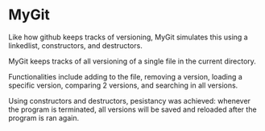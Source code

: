 # MyGit

Like how github keeps tracks of versioning, MyGit simulates this using a linkedlist, constructors, and destructors.

MyGit keeps tracks of all versioning of a single file in the current directory. 

Functionalities include adding to the file, removing a version, loading a specific version, comparing 2 versions, and searching in all versions.

Using constructors and destructors, pesistancy was achieved: whenever the program is terminated, all versions will be saved and reloaded after the program is ran again.
